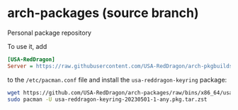 # arch-packages (source branch)

Personal package repository

To use it, add

```ini
[USA-RedDragon]
Server = https://raw.githubusercontent.com/USA-RedDragon/arch-pkgbuilds/bins/$arch
```

to the `/etc/pacman.conf` file and install the `usa-reddragon-keyring` package:

```bash
wget https://github.com/USA-RedDragon/arch-packages/raw/bins/x86_64/usa-reddragon-keyring-20230501-1-any.pkg.tar.zst
sudo pacman -U usa-reddragon-keyring-20230501-1-any.pkg.tar.zst
```
